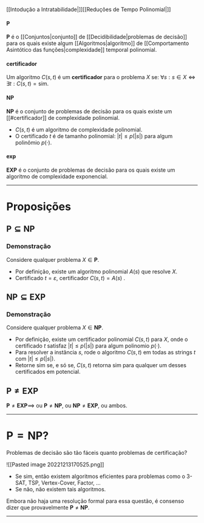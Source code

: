 [[Intodução a Intratabilidade|]][[Reduções de Tempo Polinomial|]]
#### $\mathbf{P}$
$\mathbf{P}$ é o [[Conjuntos|conjunto]] de [[Decidibilidade|problemas de decisão]] para os quais existe algum [[Algoritmos|algoritmo]] de [[Comportamento Asintótico das funções|complexidade]] temporal polinomial. 

#### certificador
Um algoritmo $C(s,t)$ é um **certificador** para o problema $X$ se: $\forall s: s\in X \iff \exists t: C(s,t)=\text{sim}$.

#### $\mathbf{NP}$
$\mathbf{NP}$ é o conjunto de problemas de decisão para os quais existe um [[#certificador]] de complexidade polinomial.
- $C(s,t)$ é um algoritmo de complexidade polinomial.
- O certificado $t$ é de tamanho polinomial: $\vert t\vert \le p(\vert s\vert)$ para algum polinômio $p(\cdot)$.

#### $\mathbf{exp}$
$\mathbf{EXP}$ é o conjunto de problemas de decisão para os quais existe um algoritmo de complexidade exponencial.

---
# Proposições

## $\mathbf{P}\subseteq\mathbf{NP}$
### Demonstração
Considere qualquer problema $X\in \mathbf{P}$.
- Por definição, existe um algoritmo polinomial $A(s)$ que resolve $X$.
- Certificado $t=\varepsilon$, certificador $C(s,t)=A(s)$ .

## $\mathbf{NP}\subseteq\mathbf{EXP}$
### Demonstração
Considere qualquer problema $X\in \mathbf{NP}$.
- Por definição, existe um certificador polinomial $C(s,t)$ para $X$, onde o certificado $t$ satisfaz $\vert t\vert \le p(\vert s\vert)$ para algum polinomio $p(\cdot)$.
- Para resolver a instância $s$, rode o algoritmo $C(s,t)$ em todas as strings $t$ com $\vert t\vert\le p(\vert s\vert)$.
- Retorne $\text{sim}$ se, e só se, $C(s,t)$ retorna $\text{sim}$ para qualquer um desses certificados em potencial.

## $\mathbf{P}\neq\mathbf{EXP}$
$\mathbf{P}\neq\mathbf{EXP}\implies$ ou $\mathbf{P}\neq\mathbf{NP}$, ou $\mathbf{NP}\neq\mathbf{EXP}$, ou ambos.

---
# $\mathbf{P}=\mathbf{NP}$?
Problemas de decisão são tão fáceis quanto problemas de certificação?

![[Pasted image 20221213170525.png]]

- Se sim, então existem algoritmos eficientes para problemas como o 3-SAT, TSP, Vertex-Cover, Factor, ...
- Se não, não existem tais algoritmos.

Embora não haja uma resolução formal para essa questão, é consenso dizer que  provavelmente $\mathbf{P}\neq\mathbf{NP}$.

---